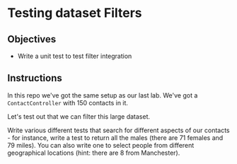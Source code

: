 # Testing dataset Filters

## Objectives

- Write a unit test to test filter integration

## Instructions

In this repo we've got the same setup as our last lab. We've got a `ContactController` with 150 contacts in it.

Let's test out that we can filter this large dataset.

Write various different tests that search for different aspects of our contacts - for instance, write a test to return all the males (there are 71 females and 79 miles). You can also write one to select people from different geographical locations (hint: there are 8 from Manchester).